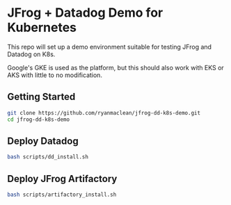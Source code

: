 # JFrog + Datadog Demo for Kubernetes

This repo will set up a demo environment suitable for testing JFrog and Datadog on K8s. 

Google's GKE is used as the platform, but this should also work with EKS or AKS with little to no modification. 


## Getting Started 

```bash
git clone https://github.com/ryanmaclean/jfrog-dd-k8s-demo.git
cd jfrog-dd-k8s-demo
```

## Deploy Datadog

```bash
bash scripts/dd_install.sh
```

## Deploy JFrog Artifactory

```bash
bash scripts/artifactory_install.sh
```
